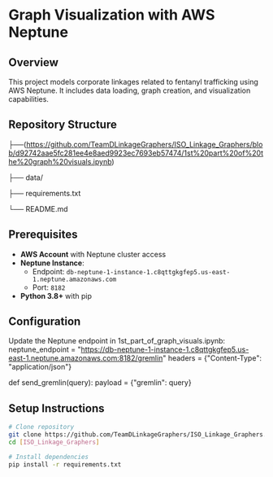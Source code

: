 # Graph Visualization with AWS Neptune

## Overview
This project models corporate linkages related to fentanyl trafficking using AWS Neptune. It includes data loading, graph creation, and visualization capabilities.

## Repository Structure
├──(https://github.com/TeamDLinkageGraphers/ISO_Linkage_Graphers/blob/d92742aae5fc281ee4e8aed9923ec7693eb57474/1st%20part%20of%20the%20graph%20visuals.ipynb)

├── data/

├── requirements.txt

└── README.md


## Prerequisites
- **AWS Account** with Neptune cluster access
- **Neptune Instance**:
  - Endpoint: `db-neptune-1-instance-1.c8qttgkgfep5.us-east-1.neptune.amazonaws.com`
  - Port: `8182`
- **Python 3.8+** with pip

## Configuration

Update the Neptune endpoint in 1st_part_of_graph_visuals.ipynb:
neptune_endpoint = "https://db-neptune-1-instance-1.c8qttgkgfep5.us-east-1.neptune.amazonaws.com:8182/gremlin"
headers = {"Content-Type": "application/json"}

def send_gremlin(query):
    payload = {"gremlin": query}

## Setup Instructions
```bash
# Clone repository
git clone https://github.com/TeamDLinkageGraphers/ISO_Linkage_Graphers.git
cd [ISO_Linkage_Graphers]

# Install dependencies
pip install -r requirements.txt





